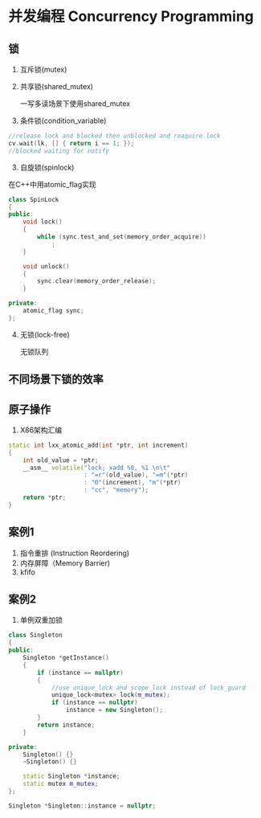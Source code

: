 # 并发编程 Concurrency Programming

## 锁
1. 互斥锁(mutex)
2. 共享锁(shared_mutex)

	一写多读场景下使用shared_mutex

2. 条件锁(condition_variable)

```C++
//release lock and blocked then unblocked and reaquire lock
cv.wait(lk, [] { return i == 1; });
//blocked waiting for notify
```

3. 自旋锁(spinlock)

在C++中用atomic_flag实现
```C++
class SpinLock
{
public:
	void lock()
	{
		while (sync.test_and_set(memory_order_acquire))
			;
	}

	void unlock()
	{
		sync.clear(memory_order_release);
	}

private:
	atomic_flag sync;
};
```

4. 无锁(lock-free)

	无锁队列

## 不同场景下锁的效率

## 原子操作
1. X86架构汇编

```C++
static int lxx_atomic_add(int *ptr, int increment)
{
	int old_value = *ptr;
	__asm__ volatile("lock; xadd %0, %1 \n\t"
					 : "=r"(old_value), "=m"(*ptr)
					 : "0"(increment), "m"(*ptr)
					 : "cc", "memory");
	return *ptr;
}
```


## 案例1
1. 指令重排 (Instruction Reordering)
2. 内存屏障（Memory Barrier)
3. kfifo

## 案例2
1. 单例双重加锁

```C++
class Singleton
{
public:
	Singleton *getInstance()
	{
		if (instance == nullptr)
		{
			//use unique_lock and scope_lock instead of lock_guard
			unique_lock<mutex> lock(m_mutex);
			if (instance == nullptr)
				instance = new Singleton();
		}
		return instance;
	}

private:
	Singleton() {}
	~Singleton() {}

	static Singleton *instance;
	static mutex m_mutex;
};

Singleton *Singleton::instance = nullptr;
```